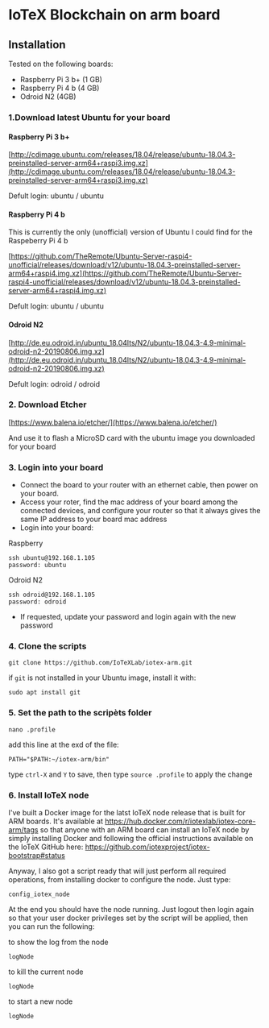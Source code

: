 # IoTeX Blockchain on arm board
## Installation
Tested on the following boards:
- Raspberry Pi 3 b+ (1 GB)
- Raspberry Pi 4 b (4 GB)
- Odroid N2 (4GB)

### 1.Download latest Ubuntu for your board
#### Raspberry Pi 3 b+

[http://cdimage.ubuntu.com/releases/18.04/release/ubuntu-18.04.3-preinstalled-server-arm64+raspi3.img.xz](http://cdimage.ubuntu.com/releases/18.04/release/ubuntu-18.04.3-preinstalled-server-arm64+raspi3.img.xz)

Defult login: ubuntu / ubuntu


#### Raspberry Pi 4 b
This is currently the only (unofficial) version of Ubuntu I could find for the Raspeberry Pi 4 b

[https://github.com/TheRemote/Ubuntu-Server-raspi4-unofficial/releases/download/v12/ubuntu-18.04.3-preinstalled-server-arm64+raspi4.img.xz](https://github.com/TheRemote/Ubuntu-Server-raspi4-unofficial/releases/download/v12/ubuntu-18.04.3-preinstalled-server-arm64+raspi4.img.xz)

Defult login: ubuntu / ubuntu


#### Odroid N2

[http://de.eu.odroid.in/ubuntu_18.04lts/N2/ubuntu-18.04.3-4.9-minimal-odroid-n2-20190806.img.xz](http://de.eu.odroid.in/ubuntu_18.04lts/N2/ubuntu-18.04.3-4.9-minimal-odroid-n2-20190806.img.xz)

Defult login: odroid / odroid

### 2. Download Etcher
[https://www.balena.io/etcher/](https://www.balena.io/etcher/)

And use it to flash a MicroSD card with the ubuntu image you downloaded for your board

### 3. Login into your board
- Connect the board to your router with an ethernet cable, then power on your board. 
- Access your roter, find the mac address of your board among the connected devices, and configure your router so that it always gives the same IP address to your board mac address
- Login into your board:

Raspberry
```
ssh ubuntu@192.168.1.105
password: ubuntu
```
Odroid N2
```
ssh odroid@192.168.1.105
password: odroid
```
- If requested, update your password and login again with the new password

### 4. Clone the scripts
```
git clone https://github.com/IoTeXLab/iotex-arm.git
```
if `git` is not installed in your Ubuntu image, install it with:
```
sudo apt install git
```
### 5. Set the path to the scripèts folder
```
nano .profile
```
add this line at the exd of the file:
```
PATH="$PATH:~/iotex-arm/bin"
```
type `ctrl-X` and `Y` to save, then type `source .profile` to apply the change

### 6. Install IoTeX node
I've built a Docker image for the latst IoTeX node release that is built for ARM boards. It's available at https://hub.docker.com/r/iotexlab/iotex-core-arm/tags so that anyone with an ARM board can install an IoTeX node by simply installing Docker and following the official instructions available on the IoTeX GitHub here: https://github.com/iotexproject/iotex-bootstrap#status

Anyway, I also got a script ready that will just perform all required operations, from installing docker to configure the node. Just type:

```
config_iotex_node
```
At the end you should have the node running. Just logout then login again so that your user docker privileges set by the script will be applied, then you can run the following:

to show the log from the node
```
logNode 
```

to kill the current node
```
logNode 
```

to start a new node
```
logNode 
```
